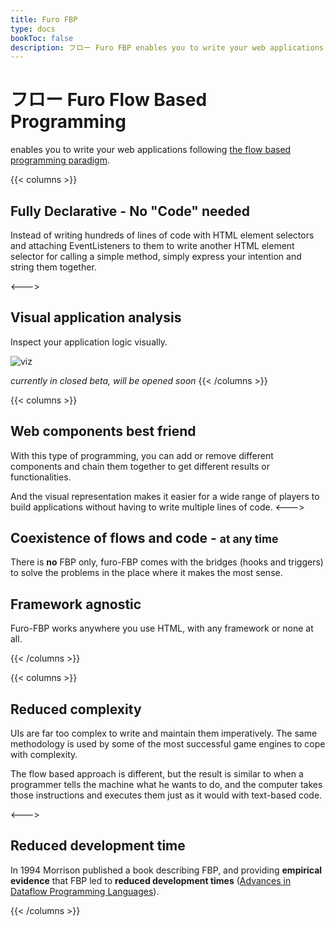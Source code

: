 ```yaml
---
title: Furo FBP
type: docs
bookToc: false
description: フロー Furo FBP enables you to write your web applications following the flow based programming paradigm.
---
```


# フロー Furo Flow Based Programming
enables you to write your web applications following [the flow based programming paradigm](https://en.wikipedia.org/wiki/Flow-based_programming).



{{< columns >}}
## Fully Declarative - No "Code" needed

Instead of writing hundreds of lines of code with HTML element selectors and attaching EventListeners to them to 
write another HTML element selector for calling a simple method, simply express your intention and string them together.

<furo-demo-snippet flow style="height: 150px">
<template>
  <!-- This button acts as a light switch -->
  <furo-button @-click="--lightSwitchClicked" label="i am a lightswitch"></furo-button>
  <light-bulb ƒ-toggle="--lightSwitchClicked"></light-bulb>  
</template>
</furo-demo-snippet>

<--->
## Visual application analysis
Inspect your application logic visually.

![viz](viz.png)

*currently in closed beta, will be opened soon*
{{< /columns >}}

{{< columns >}}
## Web components best friend
With this type of programming, you can add or remove different components 
and chain them together to get different results or functionalities.

And the visual representation makes it easier for a wide range of players to build applications without having to write multiple lines of code.
<--->
## Coexistence of flows and code - <small>at any time</small>

There is **no**  FBP only, furo-FBP comes with the bridges (hooks and triggers)
to solve the problems in the place where it makes the most sense.  

## Framework agnostic
Furo-FBP works anywhere you use HTML, with any framework or none at all.

{{< /columns >}}



{{< columns >}}
## Reduced complexity
UIs are far too complex to write and maintain them imperatively. 
The same methodology is used by some of the most successful game engines to cope with complexity.

The flow based approach is different, but the result is similar to when a programmer 
tells the machine what he wants to do, and the computer takes those instructions 
and executes them just as it would with text-based code.

<--->
## Reduced development time
In 1994 Morrison published a book describing FBP, and providing **empirical evidence** that FBP led to **reduced development times** ([Advances in Dataflow Programming Languages](https://citeseerx.ist.psu.edu/viewdoc/summary?doi=10.1.1.99.7265)).

{{< /columns >}}
